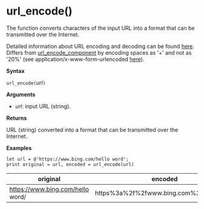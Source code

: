 # url_encode()

The function converts characters of the input URL into a format that can be transmitted over the Internet. 

Detailed information about URL encoding and decoding can be found [here](https://en.wikipedia.org/wiki/Percent-encoding).
Differs from [url_encode_component](./urlencodecomponentfunction.md) by encoding spaces as '+' and not as '20%' (see application/x-www-form-urlencoded [here](https://en.wikipedia.org/wiki/Percent-encoding)).

**Syntax**

`url_encode(`*url*`)`

**Arguments**

* *url*: input URL (string).  

**Returns**

URL (string) converted into a format that can be transmitted over the Internet.

**Examples**

<!-- csl -->
```
let url = @'https://www.bing.com/hello word';
print original = url, encoded = url_encode(url)
```

|original|encoded|
|---|---|
|https://www.bing.com/hello word/|https%3a%2f%2fwww.bing.com%2fhello+word|


 

